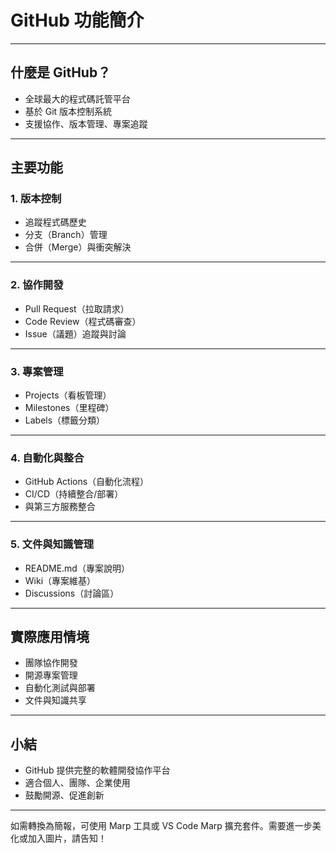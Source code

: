 # GitHub 功能簡介

---

## 什麼是 GitHub？

- 全球最大的程式碼託管平台
- 基於 Git 版本控制系統
- 支援協作、版本管理、專案追蹤

---

## 主要功能

### 1. 版本控制

- 追蹤程式碼歷史
- 分支（Branch）管理
- 合併（Merge）與衝突解決

---

### 2. 協作開發

- Pull Request（拉取請求）
- Code Review（程式碼審查）
- Issue（議題）追蹤與討論

---

### 3. 專案管理

- Projects（看板管理）
- Milestones（里程碑）
- Labels（標籤分類）

---

### 4. 自動化與整合

- GitHub Actions（自動化流程）
- CI/CD（持續整合/部署）
- 與第三方服務整合

---

### 5. 文件與知識管理

- README.md（專案說明）
- Wiki（專案維基）
- Discussions（討論區）

---

## 實際應用情境

- 團隊協作開發
- 開源專案管理
- 自動化測試與部署
- 文件與知識共享

---

## 小結

- GitHub 提供完整的軟體開發協作平台
- 適合個人、團隊、企業使用
- 鼓勵開源、促進創新

---

如需轉換為簡報，可使用 Marp 工具或 VS Code Marp 擴充套件。需要進一步美化或加入圖片，請告知！
